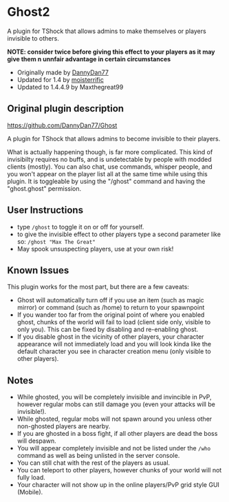 # Ghost2
A plugin for TShock that allows admins to make themselves or players invisible to others.

**NOTE: consider twice before giving this effect to your players as it may give them n unnfair advantage in certain circumstances**

- Originally made by [DannyDan77](https://github.com/DannyDan77)
- Updated for 1.4 by [moisterrific](https://github.com/DannyDan77)
- Updated to 1.4.4.9 by Maxthegreat99

## Original plugin description
https://github.com/DannyDan77/Ghost

A plugin for TShock that allows admins to become invisible to their players.

What is actually happening though, is far more complicated. This kind of invisibilty requires no buffs, and is undetectable by people with modded clients (mostly). You can also chat, use commands, whisper people, and you won't appear on the player list all at the same time while using this plugin. It is toggleable by using the "/ghost" command and having the "ghost.ghost" permission.


## User Instructions
- type `/ghost` to toggle it on or off for yourself.
- to give the invisible effect to other players type a second parameter like so: `/ghost "Max The Great"`
- May spook unsuspecting players, use at your own risk!

## Known Issues
This plugin works for the most part, but there are a few caveats:

- Ghost will automatically turn off if you use an item (such as magic mirror) or command (such as /home) to return to your spawnpoint
- If you wander too far from the original point of where you enabled ghost, chunks of the world will fail to load (client side only, visible to only you). This can be fixed by disabling and re-enabling ghost. 
- If you disable ghost in the vicinity of other players, your character appearance will not immediately load and you will look kinda like the default character you see in character creation menu (only visible to other players).

## Notes
- While ghosted, you will be completely invisible and invincible in PvP, however regular mobs can still damage you (even your attacks will be invisible!).
- While ghosted, regular mobs will not spawn around you unless other non-ghosted players are nearby. 
- If you are ghosted in a boss fight, if all other players are dead the boss will despawn.
- You will appear completely invisible and not be listed under the `/who` command as well as being unlisted in the server console.
- You can still chat with the rest of the players as usual.
- You can teleport to other players, however chunks of your world will not fully load.
- Your character will not show up in the online players/PvP grid style GUI (Mobile).
